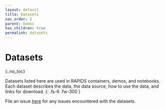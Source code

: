 ```yaml
---
layout: default
title: Datasets
nav_order: 2
parent: Demos
has_children: true
permalink: datasets
---
```


# Datasets
{:.no_toc}

Datasets listed here are used in RAPIDS containers, demos, and notebooks. Each dataset describes the data, the data source, how to use the data, and links for download.
{: .fs-6 .fw-300 }

File an issue [here](https://github.com/rapidsai/demos/issues/new) for any issues encountered with the datasets.
